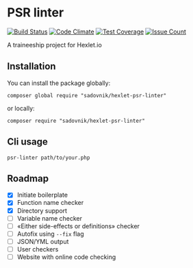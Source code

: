 # PSR linter
[![Build Status](https://travis-ci.org/sadovnik/hexlet-psr-linter.svg?branch=master)](https://travis-ci.org/codeskull/hexlet-psr-linter)
[![Code Climate](https://codeclimate.com/github/sadovnik/hexlet-psr-linter/badges/gpa.svg)](https://codeclimate.com/github/codeskull/hexlet-psr-linter)
[![Test Coverage](https://codeclimate.com/github/sadovnik/hexlet-psr-linter/badges/coverage.svg)](https://codeclimate.com/github/sadovnik/hexlet-psr-linter/coverage)
[![Issue Count](https://codeclimate.com/github/sadovnik/hexlet-psr-linter/badges/issue_count.svg)](https://codeclimate.com/github/sadovnik/hexlet-psr-linter)

A traineeship project for Hexlet.io

## Installation
You can install the package globally:
```
composer global require "sadovnik/hexlet-psr-linter"
```
or locally:
```
composer require "sadovnik/hexlet-psr-linter"
```

## Cli usage
`psr-linter path/to/your.php`

## Roadmap
- [x] Initiate boilerplate
- [x] Function name checker
- [x] Directory support
- [ ] Variable name checker
- [ ] «Either side-effects or definitions» checker
- [ ] Autofix using `--fix` flag
- [ ] JSON/YML output
- [ ] User checkers
- [ ] Website with online code checking
